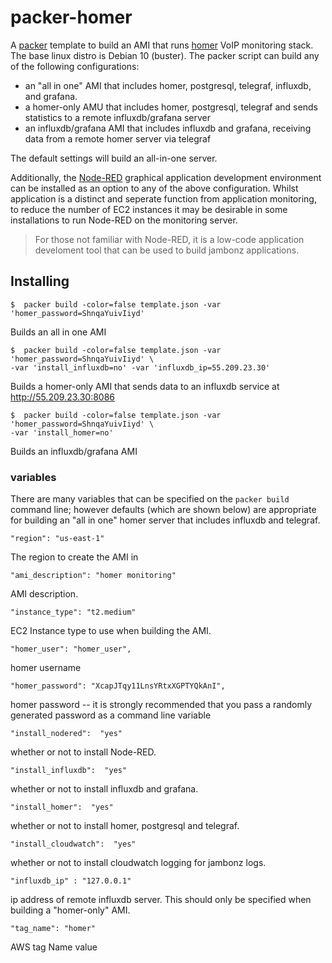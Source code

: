 # packer-homer

A [packer](https://www.packer.io/) template to build an AMI that runs [homer](https://github.com/sipcapture/homer) VoIP monitoring stack.  The base linux distro is Debian 10 (buster).  The packer script can build any of the following configurations:
- an "all in one" AMI that includes homer, postgresql, telegraf, influxdb, and grafana.
- a homer-only AMU that includes homer, postgresql, telegraf and sends statistics to a remote influxdb/grafana server
- an influxdb/grafana AMI that includes influxdb and grafana, receiving data from a remote homer server via telegraf

The default settings will build an all-in-one server.

Additionally, the [Node-RED](https://nodered.org) graphical application development environment can be installed as an option to any of the above configuration.  Whilst application is a distinct and seperate function from application monitoring, to reduce the number of EC2 instances it may be desirable in some installations to run Node-RED on the monitoring server.  

> For those not familiar with Node-RED, it is a low-code application develoment tool that can be used to build jambonz applications. 

## Installing 

```
$  packer build -color=false template.json -var 'homer_password=ShnqaYuivIiyd'
```
Builds an all in one AMI

```
$  packer build -color=false template.json -var 'homer_password=ShnqaYuivIiyd' \
-var 'install_influxdb=no' -var 'influxdb_ip=55.209.23.30'
```
Builds a homer-only AMI that sends data to an influxdb service at http://55.209.23.30:8086

```
$  packer build -color=false template.json -var 'homer_password=ShnqaYuivIiyd' \
-var 'install_homer=no'
```
Builds an influxdb/grafana AMI

### variables
There are many variables that can be specified on the `packer build` command line; however defaults (which are shown below) are appropriate for building an "all in one" homer server that includes influxdb and telegraf.

```
"region": "us-east-1"
```
The region to create the AMI in

```
"ami_description": "homer monitoring"
```
AMI description.

```
"instance_type": "t2.medium"
```
EC2 Instance type to use when building the AMI.

```
"homer_user": "homer_user",
```
homer username

```
"homer_password": "XcapJTqy11LnsYRtxXGPTYQkAnI",
```
homer password -- it is strongly recommended that you pass a randomly generated password as a command line variable

```
"install_nodered":  "yes"
```
whether or not to install Node-RED.

```
"install_influxdb":  "yes"
```
whether or not to install influxdb and grafana.

```
"install_homer":  "yes"
```
whether or not to install homer, postgresql and telegraf.

```
"install_cloudwatch":  "yes"
```
whether or not to install cloudwatch logging for jambonz logs.

```
"influxdb_ip" : "127.0.0.1"
```
ip address of remote influxdb server.  This should only be specified when building a "homer-only" AMI.

```
"tag_name": "homer"
```
AWS tag Name value
